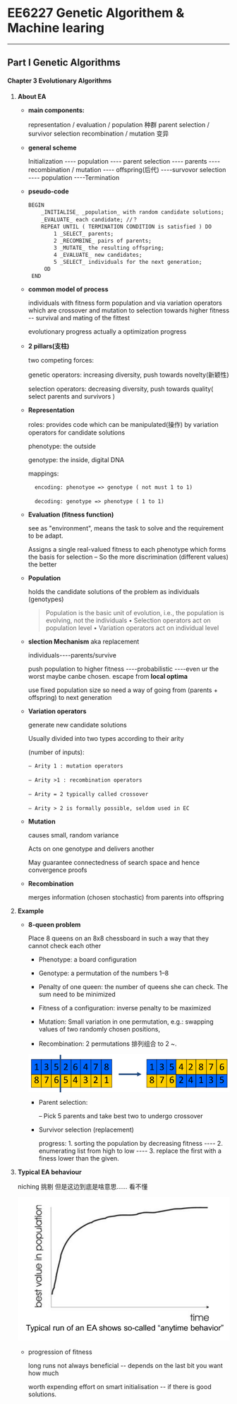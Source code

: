 # EE6227 Genetic Algorithem & Machine learing
____
## Part I Genetic Algorithms

#### Chapter 3 Evolutionary Algorithms

1. __About EA__
    * __main components:__
    
        representation / evaluation / population 种群
        parent selection / survivor selection
        recombination / mutation 变异
    
    * __general scheme__
    
        Initialization ---- population ---- parent selection ---- parents ---- recombination / mutation ---- offspring(后代) ----survovor selection ---- population ----Termination 
     
    * __pseudo-code__
    

        ```
        BEGIN 
            _INITIALISE_ _population_ with random candidate solutions;
            _EVALUATE_ each candidate; //？
            REPEAT UNTIL ( TERMINATION CONDITION is satisfied ) DO
                1 _SELECT_ parents;
                2 _RECOMBINE_ pairs of parents;
                3 _MUTATE_ the resulting offspring;
                4 _EVALUATE_ new candidates;
                5 _SELECT_ individuals for the next generation;
             OD
         END
         ```
     
     * __common model of process__
         
         individuals with fitness form population and via variation operators which are crossover and mutation to selection towards higher fitness -- survival and mating of the fittest
         
         evolutionary progress actually a optimization progress
         
      * __2 pillars(支柱)__
      
          two competing forces: 
          
          genetic operators: increasing diversity, push towards novelty(新颖性)
          
          selection operators: decreasing diversity, push towards quality( select parents and survivors )
      
      * __Representation__
      
          roles: provides code which can be manipulated(操作) by variation operators for candidate solutions
          
          phenotype: the outside
          
          genotype: the inside, digital DNA
          
          mappings: 
              
              encoding: phenotyoe => genotype ( not must 1 to 1)
              
              decoding: genotype => phenotype ( 1 to 1)
          
          
          
      * __Evaluation (fitness function)__
          
          see as "environment", means the task to solve and the requirement to be adapt.
          
          Assigns a single real-valued fitness to each phenotype which forms the basis for selection – So the more discrimination (different values) the better
          
      * __Population__
      
          holds the candidate solutions of the problem as individuals (genotypes)
           >Population is the basic unit of evolution, i.e., the population is evolving, not the individuals • Selection operators act on population level • Variation operators act on individual level
       
      * __slection Mechanism__  aka replacement 
                                  
          individuals----parents/survive
          
          push population to higher fitness ----probabilistic ----even ur the worst maybe canbe chosen. escape from __local optima__
          
          use fixed population size so need a way of going from (parents + offspring) to next generation
          
      * __Variation operators__
      
          generate new candidate solutions
          
          Usually divided into two types according to their arity
          
          (number of inputs):
          
            – Arity 1 : mutation operators
            
            – Arity >1 : recombination operators
            
            – Arity = 2 typically called crossover
            
            – Arity > 2 is formally possible, seldom used in EC
          
          
      * __Mutation__
      
          causes small, random variance
          
          Acts on one genotype and delivers another
          
          May guarantee connectedness of search space and hence convergence proofs
          
      * __Recombination__
      
          merges information (chosen stochastic) from parents into offspring
          
2. __Example__

    * __8-queen problem__
    
        Place 8 queens on an 8x8 chessboard in such a way that they cannot check each other
        * Phenotype: a board configuration
        
        * Genotype: a permutation of the numbers 1–8
        
        * Penalty of one queen: the number of queens she can check. The sum need to be minimized
        
        * Fitness of a configuration: inverse penalty to be maximized
        
        * Mutation: Small variation in one permutation, e.g.: swapping values of two randomly chosen positions, 
        
        * Recombination: 2 permutations 排列组合 to 2 ~. 
        
        <img src= https://github.com/RyanzW0521/notes/blob/main/notes/42538.jpg align=center />
        
        * Parent selection:

             – Pick 5 parents and take best two to undergo crossover
             
        * Survivor selection (replacement)
            
            progress: 1. sorting the population by decreasing fitness ---- 2. enumerating list from high to low ---- 3. replace the first with a finess lower than the given.
            
            
            
3. __Typical EA behaviour__


    niching 挑剔
    但是这边到底是啥意思…… 看不懂
    
    
      
      ![curve](https://github.com/RyanzW0521/notes/blob/main/notes/144934.png)
    
    * progression of fitness
    
      long runs not always beneficial -- depends on the last bit you want how much
    
      worth expending effort on smart initialisation -- if there is good solutions.
    
    
